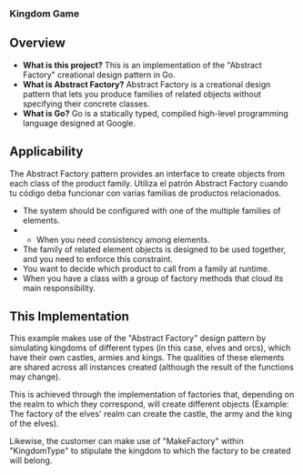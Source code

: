 ### Kingdom Game

## Overview


- **What is this project?** This is an implementation of the "Abstract Factory" creational design pattern in Go.
- **What is Abstract Factory?** Abstract Factory is a creational design pattern that lets you produce families of related objects without specifying their concrete classes.
- **What is Go?** Go is a statically typed, compiled high-level programming language designed at Google.

## Applicability

 The Abstract Factory pattern provides an interface to create objects from each class of the product family.
 Utiliza el patrón Abstract Factory cuando tu código deba funcionar con varias familias de productos relacionados.

* The system should be configured with one of the multiple families of elements.
* * When you need consistency among elements.
* The family of related element objects is designed to be used together, and you need to enforce this constraint.
* You want to decide which product to call from a family at runtime.
* When you have a class with a group of factory methods that cloud its main responsibility.

## This Implementation

This example makes use of the "Abstract Factory" design pattern by simulating kingdoms of different types (in this case, elves and orcs), which have their own castles, armies and kings. The qualities of these elements are shared across all instances created (although the result of the functions may change).

This is achieved through the implementation of factories that, depending on the realm to which they correspond, will create different objects (Example: The factory of the elves' realm can create the castle, the army and the king of the elves).

Likewise, the customer can make use of "MakeFactory" within "KingdomType" to stipulate the kingdom to which the factory to be created will belong.